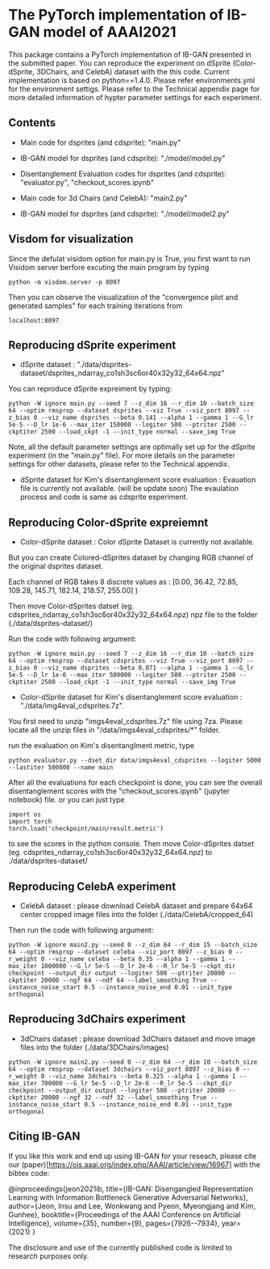 # The PyTorch implementation of IB-GAN model of AAAI2021

This package contains a PyTorch implementation of IB-GAN presented in the submitted paper.
You can reproduce the experiment on dSprite (Color-dSprite, 3DChairs, and CelebA) dataset with the this code.
Current implementation is based on python==1.4.0. Please refer environments.yml for the environment settigs.
Please refer to the Technical appendix page for more detailed information of hypter parameter settings for each experiment.


## Contents

* Main code for dsprites (and cdsprite): "main.py"
* IB-GAN model for dsprites (and cdsprite): "./model/model.py"
* Disentanglement Evaluation codes for dsprites (and cdsprite): "evaluator.py", "checkout_scores.ipynb"

* Main code for 3d Chairs (and CelebA): "main2.py" 
* IB-GAN model for dsprites (and cdsprite): "./model/model2.py"


## Visdom for visualization

Since the defulat visidom option for main.py is True, you first want to run Visidom server berfore excuting the main program by typing
```
python -m visdom.server -p 8097
```
Then you can observe the visualization of the "convergence plot and generated samples" for each training iterations from 
```
localhost:8097
```


## Reproducing dSprite experiment

* dSprite dataset : "./data/dsprites-dataset/dsprites_ndarray_co1sh3sc6or40x32y32_64x64.npz"

You can reproduce dSprite expreiment by typing:
```
python -W ignore main.py --seed 7 --z_dim 16 --r_dim 10 --batch_size 64 --optim rmsprop --dataset dsprites --viz True --viz_port 8097 --z_bias 0 --viz_name dsprites --beta 0.141 --alpha 1 --gamma 1 --G_lr 5e-5 --D_lr 1e-6 --max_iter 150000 --logiter 500 --ptriter 2500 --ckptiter 2500 --load_ckpt -1 --init_type normal --save_img True
```
Note, all the default parameter settings are optimally set up for the dSprite experiment (in the "main.py" file).
For more details on the parameter settings for other datasets, please refer to the Technical appendix.


* dSprite dataset for Kim's disentanglement score evaluation : Evauation file is currently not available. (will be update soon)
The evaulation process and code is same as cdsprite experiment.


## Reproducing Color-dSprite expreiemnt

* Color-dSprite dataset : Color dSprite Dataset is currently not available.

But you can create Colored-dSprites dataset by changing RGB channel of the original dsprites dataset.

Each channel of RGB takes 8 discrete values as : [0.00, 36.42, 72.85, 109.28, 145.71, 182.14, 218.57, 255.00] )

Then move Color-dSprites datset (eg. cdsprites_ndarray_co1sh3sc6or40x32y32_64x64.npz) npz file to the folder (./data/dsprites-dataset/)

Run the code with following argument:
```
python -W ignore main.py --seed 7 --z_dim 16 --r_dim 10 --batch_size 64 --optim rmsprop --dataset cdsprites --viz True --viz_port 8097 --z_bias 0 --viz_name dsprites --beta 0.071 --alpha 1 --gamma 1 --G_lr 5e-5 --D_lr 1e-6 --max_iter 500000 --logiter 500 --ptriter 2500 --ckptiter 2500 --load_ckpt -1 --init_type normal --save_img True
```

* Color-dSprite dataset for Kim's disentanglement score evaluation : "./data/img4eval_cdsprites.7z". 

You first need to unzip "imgs4eval_cdsprites.7z" file using 7za.
Please locate all the unzip files in "/data/imgs4eval_cdsprites/*" folder. 

run the evaluation on Kim's disentanglment metric, type
```
python evaluator.py --dset_dir data/imgs4eval_cdsprites --logiter 5000 --lastiter 500000 --name main
```

After all the evaluations for each checkpoint is done, you can see the overall disentanglement scores with the "checkout_scores.ipynb" (jupyter notebook) file.
or you can just type
```
import os
import torch
torch.load('checkpoint/main/result.metric')
```
 to see the scores in the python console.
Then move Color-dSprites datset (eg. cdsprites_ndarray_co1sh3sc6or40x32y32_64x64.npz) to ./data/dsprites-dataset/


## Reproducing CelebA experiment

* CelebA dataset : please download CelebA dataset and prepare 64x64 center cropped image files into the folder (./data/CelebA/cropped_64)

Then run the code with following argument:
```
python -W ignore main2.py --seed 0 --z_dim 64 --r_dim 15 --batch_size 64 --optim rmsprop --dataset celeba --viz_port 8097 --z_bias 0 --r_weight 0 --viz_name celeba --beta 0.35 --alpha 1 --gamma 1 --max_iter 1000000 --G_lr 5e-5 --D_lr 2e-6 --R_lr 5e-5 --ckpt_dir checkpoint --output_dir output --logiter 500 --ptriter 20000 --ckptiter 20000 --ngf 64 --ndf 64 --label_smoothing True --instance_noise_start 0.5 --instance_noise_end 0.01 --init_type orthogonal
```


## Reproducing 3dChairs experiment

* 3dChairs dataset : please download 3dChairs dataset and move image files into the folder (./data/3DChairs/images)
 
```
python -W ignore main2.py --seed 0 --z_dim 64 --r_dim 10 --batch_size 64 --optim rmsprop --dataset 3dchairs --viz_port 8097 --z_bias 0 --r_weight 0 --viz_name 3dchairs --beta 0.325 --alpha 1 --gamma 1 --max_iter 700000 --G_lr 5e-5 --D_lr 2e-6 --R_lr 5e-5 --ckpt_dir checkpoint --output_dir output --logiter 500 --ptriter 20000 --ckptiter 20000 --ngf 32 --ndf 32 --label_smoothing True --instance_noise_start 0.5 --instance_noise_end 0.01 --init_type orthogonal
```


## Citing IB-GAN

If you like this work and end up using IB-GAN for your reseach, please cite our (paper)[https://ojs.aaai.org/index.php/AAAI/article/view/16967] with the bibtex code:

@inproceedings{jeon2021ib,
  title={IB-GAN: Disengangled Representation Learning with Information Bottleneck Generative Adversarial Networks},
  author={Jeon, Insu and Lee, Wonkwang and Pyeon, Myeongjang and Kim, Gunhee},
  booktitle={Proceedings of the AAAI Conference on Artificial Intelligence},
  volume={35},
  number={9},
  pages={7926--7934},
  year={2021}
}

The disclosure and use of the currently published code is limited to research purposes only.


